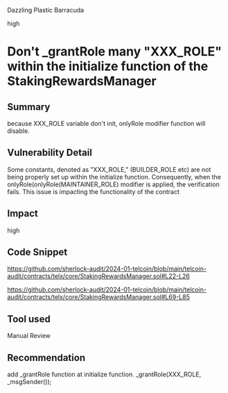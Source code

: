 Dazzling Plastic Barracuda

high

# Don't _grantRole many "XXX_ROLE" within the initialize function of the StakingRewardsManager

## Summary
because XXX_ROLE variable don't init, onlyRole modifier function will disable.
 
## Vulnerability Detail
Some constants, denoted as "XXX_ROLE,"  (BUILDER_ROLE etc) are not being properly set up within the initialize function. Consequently, when the onlyRole(onlyRole(MAINTAINER_ROLE) modifier is applied, the verification fails. This issue is impacting the functionality of the contract

## Impact
high
## Code Snippet

https://github.com/sherlock-audit/2024-01-telcoin/blob/main/telcoin-audit/contracts/telx/core/StakingRewardsManager.sol#L22-L26

https://github.com/sherlock-audit/2024-01-telcoin/blob/main/telcoin-audit/contracts/telx/core/StakingRewardsManager.sol#L69-L85

## Tool used

Manual Review

## Recommendation
add _grantRole function at initialize function.
_grantRole(XXX_ROLE, _msgSender());
